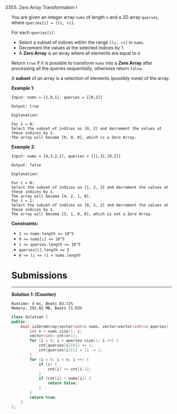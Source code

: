 3355. Zero Array Transformation I

You are given an integer array `nums` of length `n` and a 2D array `queries`, where `queries[i] = [li, ri]`.

For each `queries[i]`:

* Select a subset of indices within the range `[li, ri]` in `nums`.
* Decrement the values at the selected indices by 1.
* A **Zero Array** is an array where all elements are equal to `0`.

Return `true` if it is possible to transform `nums` into a **Zero Array** after processing all the queries sequentially, otherwise return `false`.

A **subset** of an array is a selection of elements (possibly none) of the array.

 

**Example 1:**
```
Input: nums = [1,0,1], queries = [[0,2]]

Output: true

Explanation:

For i = 0:
Select the subset of indices as [0, 2] and decrement the values at these indices by 1.
The array will become [0, 0, 0], which is a Zero Array.
```

**Example 2:**
```
Input: nums = [4,3,2,1], queries = [[1,3],[0,2]]

Output: false

Explanation:

For i = 0:
Select the subset of indices as [1, 2, 3] and decrement the values at these indices by 1.
The array will become [4, 2, 1, 0].
For i = 1:
Select the subset of indices as [0, 1, 2] and decrement the values at these indices by 1.
The array will become [3, 1, 0, 0], which is not a Zero Array.
```

**Constraints:**

* `1 <= nums.length <= 10^5`
* `0 <= nums[i] <= 10^5`
* `1 <= queries.length <= 10^5`
* `queries[i].length == 2`
* `0 <= li <= ri < nums.length`

# Submissions
---
**Solution 1: (Counter)**
```
Runtime: 4 ms, Beats 83.72%
Memory: 292.82 MB, Beats 71.03%
```
```c++
class Solution {
public:
    bool isZeroArray(vector<int>& nums, vector<vector<int>>& queries) {
        int n = nums.size(), i;
        vector<int> cnt(n+1);
        for (i = 0; i < queries.size(); i ++) {
            cnt[queries[i][0]] += 1;
            cnt[queries[i][1] + 1] -= 1;
        }
        for (i = 0; i < n; i ++) {
            if (i) {
                cnt[i] += cnt[i-1];
            }
            if (cnt[i] < nums[i]) {
                return false;
            }
        }
        return true;
    }
};

```
